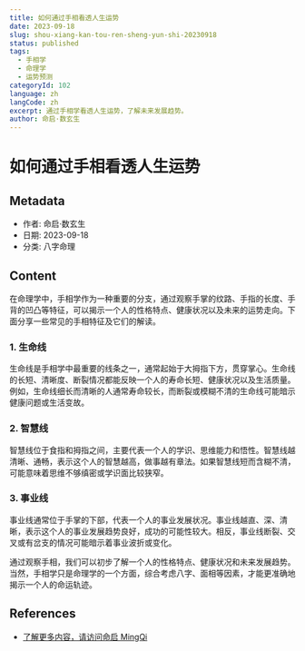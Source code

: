 ```yaml
---
title: 如何通过手相看透人生运势
date: 2023-09-18
slug: shou-xiang-kan-tou-ren-sheng-yun-shi-20230918
status: published
tags:
  - 手相学
  - 命理学
  - 运势预测
categoryId: 102
language: zh
langCode: zh
excerpt: 通过手相学看透人生运势，了解未来发展趋势。
author: 命启·数玄生
---
```


# 如何通过手相看透人生运势

## Metadata
- 作者: 命启·数玄生
- 日期: 2023-09-18
- 分类: 八字命理

## Content

在命理学中，手相学作为一种重要的分支，通过观察手掌的纹路、手指的长度、手背的凹凸等特征，可以揭示一个人的性格特点、健康状况以及未来的运势走向。下面分享一些常见的手相特征及它们的解读。

### 1. 生命线

生命线是手相学中最重要的线条之一，通常起始于大拇指下方，贯穿掌心。生命线的长短、清晰度、断裂情况都能反映一个人的寿命长短、健康状况以及生活质量。例如，生命线细长而清晰的人通常寿命较长，而断裂或模糊不清的生命线可能暗示健康问题或生活变故。

### 2. 智慧线

智慧线位于食指和拇指之间，主要代表一个人的学识、思维能力和悟性。智慧线越清晰、通畅，表示这个人的智慧越高，做事越有章法。如果智慧线短而含糊不清，可能意味着思维不够缜密或学识面比较狭窄。

### 3. 事业线

事业线通常位于手掌的下部，代表一个人的事业发展状况。事业线越直、深、清晰，表示这个人的事业发展趋势良好，成功的可能性较大。相反，事业线断裂、交叉或有岔支的情况可能暗示着事业波折或变化。

通过观察手相，我们可以初步了解一个人的性格特点、健康状况和未来发展趋势。当然，手相学只是命理学的一个方面，综合考虑八字、面相等因素，才能更准确地揭示一个人的命运轨迹。

## References
- [了解更多内容，请访问命启 MingQi](https://www.mingqi.me)